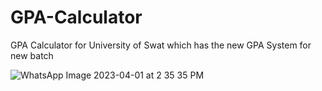 # GPA-Calculator
GPA Calculator for University of Swat which has the new GPA System for new batch

![WhatsApp Image 2023-04-01 at 2 35 35 PM](https://user-images.githubusercontent.com/81256221/229306181-6e918f88-e234-4645-9864-776bc7ce5f83.jpeg)
